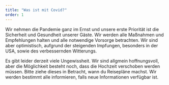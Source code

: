 ```yaml
---
title: "Was ist mit Covid?"
order: 1
---
```


Wir nehmen die Pandemie ganz im Ernst und unsere erste Priorität ist die Sicherheit und Gesundheit unserer Gäste. Wir werden alle Maßnahmen und Empfehlungen halten und alle notwendige Vorsorge betrachten. Wir sind aber optimistisch, aufgrund der steigenden Impfungen, besonders in der USA, sowie des verbessernden Witterungs.

Es gibt leider derzeit viele Ungewissheit. Wir sind allgmein hoffnungsvoll, aber die Möglichkeit besteht noch, dass die Hochzeit verschoben werden müssen. Bitte ziehe dieses in Betracht, wann du Reisepläne machst. Wir werden bestimmt alle informieren, falls neue Informationen verfügbar ist.